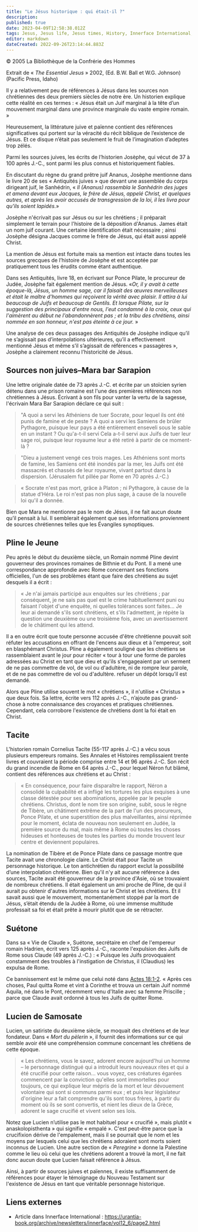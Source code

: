 ```yaml
---
title: "Le Jésus historique : qui était-il ?"
description: 
published: true
date: 2023-04-09T12:58:38.012Z
tags: Jesus, Jesus life, Jesus times, History, Innerface International, article
editor: markdown
dateCreated: 2022-09-26T23:14:44.883Z
---
```


<p class="v-card v-sheet theme--light gray lighten-3 px-2">© 2005 La Bibliothèque de la Confrérie des Hommes</p>


Extrait de « *The Essential Jesus* » 2002, (Ed. B.W. Ball et W.G. Johnson) (Pacific Press, Idaho)

Il y a relativement peu de références à Jésus dans les sources non chrétiennes des deux premiers siècles de notre ère. Un historien explique cette réalité en ces termes : « Jésus était un Juif marginal à la tête d’un mouvement marginal dans une province marginale du vaste empire romain. »

Heureusement, la littérature juive et païenne contient des références significatives qui portent sur la véracité du récit biblique de l’existence de Jésus. Et ce disque n’était pas seulement le fruit de l’imagination d’adeptes trop zélés.

Parmi les sources juives, les écrits de l’historien Josèphe, qui vécut de 37 à 100 après J.-C., sont parmi les plus connus et historiquement fiables.

En discutant du règne du grand prêtre juif Ananus, Josèphe mentionne dans le livre 20 de ses « Antiquités juives » que devant une assemblée du corps dirigeant juif, le Sanhédrin, « _Il (Ananus) rassembla le Sanhédrin des juges et amena devant eux Jacques, le frère de Jésus, appelé Christ, et quelques autres, et après les avoir accusés de transgression de la loi, il les livra pour qu'ils soient lapidés._»

Josèphe n'écrivait pas sur Jésus ou sur les chrétiens ; il préparait simplement le terrain pour l'histoire de la déposition d'Ananus. James était un nom juif courant. Une certaine identification était nécessaire ; ainsi Josèphe désigna Jacques comme le frère de Jésus, qui était aussi appelé Christ.

La mention de Jésus est fortuite mais sa mention est intacte dans toutes les sources grecques de l’histoire de Josèphe et est acceptée par pratiquement tous les érudits comme étant authentique.

Dans ses Antiquités, livre 18, en écrivant sur Ponce Pilate, le procureur de Judée, Josèphe fait également mention de Jésus. «_Or, il y avait à cette époque-là, Jésus, un homme sage, car il faisait des œuvres merveilleuses et était le maître d'hommes qui reçoivent la vérité avec plaisir. Il attira à lui beaucoup de Juifs et beaucoup de Gentils. Et lorsque Pilate, sur la suggestion des principaux d'entre nous, l'eut condamné à la croix, ceux qui l'aimèrent au début ne l'abandonnèrent pas ; et la tribu des chrétiens, ainsi nommée en son honneur, n'est pas éteinte à ce jour._ »

Une analyse de ces deux passages des Antiquités de Josèphe indique qu’il ne s’agissait pas d’interpolations ultérieures, qu’il a effectivement mentionné Jésus et même s’il s’agissait de références « passagères », Josèphe a clairement reconnu l’historicité de Jésus.

## Sources non juives–Mara bar Sarapion

Une lettre originale datée de 73 après J.-C. et écrite par un stoïcien syrien détenu dans une prison romaine est l'une des premières références non chrétiennes à Jésus. Écrivant à son fils pour vanter la vertu de la sagesse, l'écrivain Mara Bar Sarapion déclare ce qui suit :

> "A quoi a servi les Athéniens de tuer Socrate, pour lequel ils ont été punis de famine et de peste ? A quoi a servi les Samiens de brûler Pythagore, puisque leur pays a été entièrement enseveli sous le sable en un instant ? Ou qu'a-t-il servi Cela a-t-il servi aux Juifs de tuer leur sage roi, puisque leur royaume leur a été retiré à partir de ce moment-là ?

> "Dieu a justement vengé ces trois mages. Les Athéniens sont morts de famine, les Samiens ont été inondés par la mer, les Juifs ont été massacrés et chassés de leur royaume, vivant partout dans la dispersion. (Jérusalem fut pillée par Rome en 70 après J.-C.)

> « Socrate n'est pas mort, grâce à Platon ; ni Pythagore, à cause de la statue d’Héra. Le roi n'est pas non plus sage, à cause de la nouvelle loi qu'il a donnée.

Bien que Mara ne mentionne pas le nom de Jésus, il ne fait aucun doute qu’il pensait à lui. Il semblerait également que ses informations proviennent de sources chrétiennes telles que les Évangiles synoptiques.

## Pline le Jeune

Peu après le début du deuxième siècle, un Romain nommé Pline devint gouverneur des provinces romaines de Bithnie et du Pont. Il a mené une correspondance approfondie avec Rome concernant ses fonctions officielles, l'un de ses problèmes étant que faire des chrétiens au sujet desquels il a écrit :

> « Je n'ai jamais participé aux enquêtes sur les chrétiens ; par conséquent, je ne sais pas quel est le crime habituellement puni ou faisant l'objet d'une enquête, ni quelles tolérances sont faites… Je leur ai demandé s'ils sont chrétiens, et s'ils l'admettent, je répète la question une deuxième ou une troisième fois, avec un avertissement de le châtiment qui les attend.

Il a en outre écrit que toute personne accusée d'être chrétienne pouvait soit réfuter les accusations en offrant de l'encens aux dieux et à l'empereur, soit en blasphémant Christus. Pline a également souligné que les chrétiens se rassemblaient avant le jour pour réciter « tour à tour une forme de paroles adressées au Christ en tant que dieu et qu'ils s'engageaient par un serment de ne pas commettre de vol, de vol ou d'adultère, ni de rompre leur parole, et de ne pas commettre de vol ou d'adultère. refuser un dépôt lorsqu’il est demandé.

Alors que Pline utilise souvent le mot « chrétiens », il n'utilise « Christus » que deux fois. Sa lettre, écrite vers 112 après J.-C., n’ajoute pas grand-chose à notre connaissance des croyances et pratiques chrétiennes. Cependant, cela corrobore l'existence de chrétiens dont la foi était en Christ.

## Tacite

L'historien romain Cornelius Tacite (55-117 après J.-C.) a vécu sous plusieurs empereurs romains. Ses Annales et Histoires remplissaient trente livres et couvraient la période comprise entre 14 et 96 après J.-C. Son récit du grand incendie de Rome en 64 après J.-C., pour lequel Néron fut blâmé, contient des références aux chrétiens et au Christ :

> « En conséquence, pour faire disparaître le rapport, Néron a consolidé la culpabilité et a infligé les tortures les plus exquises à une classe détestée pour ses abominations, appelée par le peuple chrétiens. Christus, dont le nom tire son origine, subit, sous le règne de Tibère, un châtiment extrême de la part de l'un des procureurs, Ponce Pilate, et une superstition des plus malveillantes, ainsi réprimée pour le moment, éclata de nouveau non seulement en Judée, la première source du mal, mais même à Rome où toutes les choses hideuses et honteuses de toutes les parties du monde trouvent leur centre et deviennent populaires.

La nomination de Tibère et de Ponce Pilate dans ce passage montre que Tacite avait une chronologie claire. Le Christ était pour Tacite un personnage historique. Le ton antichrétien du rapport exclut la possibilité d’une interpolation chrétienne. Bien qu'il n'y ait aucune référence à des sources, Tacite avait été gouverneur de la province d'Asie, où se trouvaient de nombreux chrétiens. Il était également un ami proche de Pline, de qui il aurait pu obtenir d'autres informations sur le Christ et les chrétiens. Et il savait aussi que le mouvement, momentanément stoppé par la mort de Jésus, s’était étendu de la Judée à Rome, où une immense multitude professait sa foi et était prête à mourir plutôt que de se rétracter.

## Suétone

Dans sa « Vie de Claude », Suétone, secrétaire en chef de l'empereur romain Hadrien, écrit vers 125 après J.-C., raconte l'expulsion des Juifs de Rome sous Claude (49 après J.-C.) : « Puisque les Juifs provoquaient constamment des troubles à l'instigation de Christus, il (Claudius) les expulsa de Rome.

Ce bannissement est le même que celui noté dans [Actes 18:1-2](/fr/Bible/Acts_of_the_Apostles/18#v1). « Après ces choses, Paul quitta Rome et vint à Corinthe et trouva un certain Juif nommé Aquila, né dans le Pont, récemment venu d'Italie avec sa femme Priscille ; parce que Claude avait ordonné à tous les Juifs de quitter Rome.

## Lucien de Samosate

Lucien, un satiriste du deuxième siècle, se moquait des chrétiens et de leur fondateur. Dans « *Mort du pèlerin* », il fournit des informations sur ce qui semble avoir été une compréhension commune concernant les chrétiens de cette époque.

> « Les chrétiens, vous le savez, adorent encore aujourd'hui un homme – le personnage distingué qui a introduit leurs nouveaux rites et qui a été crucifié pour cette raison… vous voyez, ces créatures égarées commencent par la conviction qu'elles sont immortelles pour toujours, ce qui explique leur mépris de la mort et leur dévouement volontaire qui sont si communs parmi eux ; et puis leur législateur d'origine leur a fait comprendre qu'ils sont tous frères, à partir du moment où ils se sont convertis, et nient les dieux de la Grèce, adorent le sage crucifié et vivent selon ses lois.

Notez que Lucien n’utilise pas le mot habituel pour « crucifié », mais plutôt « anaskolopisthenta » qui signifie « empalé ». C'est peut-être parce que la crucifixion dérive de l'empalement, mais il se pourrait que le nom et les moyens par lesquels celui que les chrétiens adoraient sont morts soient inconnus de Lucien. Une autre section de « *Peregrine* » donne la Palestine comme le lieu où celui que les chrétiens adorent a trouvé la mort, il ne fait donc aucun doute que Lucien faisait référence à Jésus.

Ainsi, à partir de sources juives et païennes, il existe suffisamment de références pour étayer le témoignage du Nouveau Testament sur l'existence de Jésus en tant que véritable personnage historique.

## Liens externes

- Article dans Innerface International : https://urantia-book.org/archive/newsletters/innerface/vol12_6/page2.html

